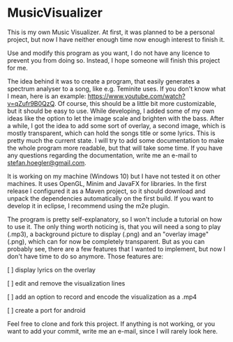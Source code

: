 # MusicVisualizer

This is my own Music Visualizer. At first, it was planned to be a personal project, but now I have neither enough time now enough interest to finish it.

Use and modify this program as you want, I do not have any licence to prevent you from doing so. Instead, I hope someone will finish this project for me.

The idea behind it was to create a program, that easily generates a spectrum analyser to a song, like e.g. Teminite uses. If you don't know what I mean, here is an example: https://www.youtube.com/watch?v=qZufr9B0QzQ. Of course, this should be a little bit more customizable, but it should be easy to use. While developing, I added some of my own ideas like the option to let the image scale and brighten with the bass. After a while, I got the idea to add some sort of overlay, a second image, which is mostly transparent, which can hold the songs title or some lyrics. This is pretty much the current state. I will try to add some documentation to make the whole program more readable, but that will take some time. If you have any questions regarding the documentation, write me an e-mail to stefan.hoegler@gmail.com.

It is working on my machine (Windows 10) but I have not tested it on other machines. It uses OpenGL, Minim and JavaFX for libraries. In the first release I configured it as a Maven project, so it should download and unpack the dependencies automatically on the first build. If you want to develop it in eclipse, I recommend using the m2e plugin.

The program is pretty self-explanatory, so I won't include a tutorial on how to use it. The only thing worth noticing is, that you   will need a song to play (.mp3), a background picture to display (.png) and an "overlay image" (.png), which can for now be completely transparent. But as you can probably see, there are a few features that I wanted to implement, but now I don't have time to do so anymore. Those features are:

[ ] display lyrics on the overlay

[ ] edit and remove the visualization lines

[ ] add an option to record and encode the visualization as a .mp4

[ ] create a port for android

Feel free to clone and fork this project. If anything is not working, or you want to add your commit, write me an e-mail, since I will rarely look here.

